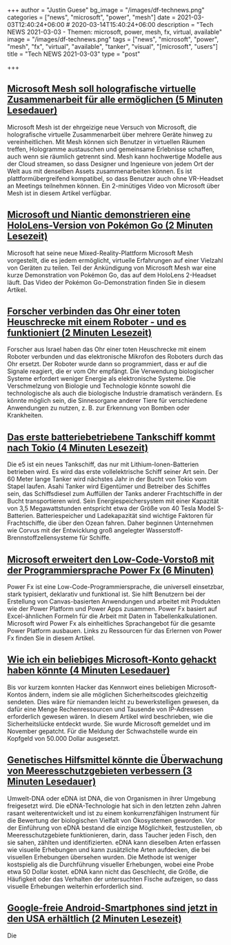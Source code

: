 +++
author = "Justin Guese"
bg_image = "/images/df-technews.png"
categories = ["news", "microsoft", "power", "mesh"]
date = 2021-03-03T12:40:24+06:00 # 2020-03-14T15:40:24+06:00
description = "Tech NEWS 2021-03-03 - Themen: microsoft, power, mesh, fx, virtual, available"
image = "/images/df-technews.png"
tags = ["news", "microsoft", "power", "mesh", "fx", "virtual", "available", "tanker", "visual", "[microsoft", "users"]
title = "Tech NEWS 2021-03-03"
type = "post"

+++

## [Microsoft Mesh soll holografische virtuelle Zusammenarbeit für alle ermöglichen (5 Minuten Lesedauer)](https://www.engadget.com/microsoft-mesh-holograms-hololens-ar-vr-164001796.html)

 Microsoft Mesh ist der ehrgeizige neue Versuch von Microsoft, die holografische virtuelle Zusammenarbeit über mehrere Geräte hinweg zu vereinheitlichen. Mit Mesh können sich Benutzer in virtuellen Räumen treffen, Hologramme austauschen und gemeinsame Erlebnisse schaffen, auch wenn sie räumlich getrennt sind. Mesh kann hochwertige Modelle aus der Cloud streamen, so dass Designer und Ingenieure von jedem Ort der Welt aus mit denselben Assets zusammenarbeiten können. Es ist plattformübergreifend kompatibel, so dass Benutzer auch ohne VR-Headset an Meetings teilnehmen können. Ein 2-minütiges Video von Microsoft über Mesh ist in diesem Artikel verfügbar.

## [Microsoft und Niantic demonstrieren eine HoloLens-Version von Pokémon Go (2 Minuten Lesezeit)](https://www.theverge.com/2021/3/2/22309466/pokemon-go-hololens-prototype-microsoft-ignite-niantic)

 Microsoft hat seine neue Mixed-Reality-Plattform Microsoft Mesh vorgestellt, die es jedem ermöglicht, virtuelle Erfahrungen auf einer Vielzahl von Geräten zu teilen. Teil der Ankündigung von Microsoft Mesh war eine kurze Demonstration von Pokémon Go, das auf dem HoloLens 2-Headset läuft. Das Video der Pokémon Go-Demonstration finden Sie in diesem Artikel.

## [Forscher verbinden das Ohr einer toten Heuschrecke mit einem Roboter - und es funktioniert (2 Minuten Lesezeit)](https://interestingengineering.com/researchers-linked-dead-locusts-ear-to-robot-and-it-works)

 Forscher aus Israel haben das Ohr einer toten Heuschrecke mit einem Roboter verbunden und das elektronische Mikrofon des Roboters durch das Ohr ersetzt. Der Roboter wurde dann so programmiert, dass er auf die Signale reagiert, die er vom Ohr empfängt. Die Verwendung biologischer Systeme erfordert weniger Energie als elektronische Systeme. Die Verschmelzung von Biologie und Technologie könnte sowohl die technologische als auch die biologische Industrie dramatisch verändern. Es könnte möglich sein, die Sinnesorgane anderer Tiere für verschiedene Anwendungen zu nutzen, z. B. zur Erkennung von Bomben oder Krankheiten.

## [Das erste batteriebetriebene Tankschiff kommt nach Tokio (4 Minuten Lesezeit)](https://spectrum.ieee.org/energywise/energy/batteries-storage/first-battery-powered-tanker-coming-to-tokyo)

 Die e5 ist ein neues Tankschiff, das nur mit Lithium-Ionen-Batterien betrieben wird. Es wird das erste vollelektrische Schiff seiner Art sein. Der 60 Meter lange Tanker wird nächstes Jahr in der Bucht von Tokio vom Stapel laufen. Asahi Tanker wird Eigentümer und Betreiber des Schiffes sein, das Schiffsdiesel zum Auffüllen der Tanks anderer Frachtschiffe in der Bucht transportieren wird. Sein Energiespeichersystem mit einer Kapazität von 3,5 Megawattstunden entspricht etwa der Größe von 40 Tesla Model S-Batterien. Batteriespeicher und Ladekapazität sind wichtige Faktoren für Frachtschiffe, die über den Ozean fahren. Daher beginnen Unternehmen wie Corvus mit der Entwicklung groß angelegter Wasserstoff-Brennstoffzellensysteme für Schiffe.

## [Microsoft erweitert den Low-Code-Vorstoß mit der Programmiersprache Power Fx (6 Minuten)](https://visualstudiomagazine.com/articles/2021/03/02/power-fx.aspx)

 Power Fx ist eine Low-Code-Programmiersprache, die universell einsetzbar, stark typisiert, deklarativ und funktional ist. Sie hilft Benutzern bei der Erstellung von Canvas-basierten Anwendungen und arbeitet mit Produkten wie der Power Platform und Power Apps zusammen. Power Fx basiert auf Excel-ähnlichen Formeln für die Arbeit mit Daten in Tabellenkalkulationen. Microsoft wird Power Fx als einheitliches Sprachangebot für die gesamte Power Platform ausbauen. Links zu Ressourcen für das Erlernen von Power Fx finden Sie in diesem Artikel.

## [Wie ich ein beliebiges Microsoft-Konto gehackt haben könnte (4 Minuten Lesedauer)](https://thezerohack.com/how-i-might-have-hacked-any-microsoft-account)

 Bis vor kurzem konnten Hacker das Kennwort eines beliebigen Microsoft-Kontos ändern, indem sie alle möglichen Sicherheitscodes gleichzeitig sendeten. Dies wäre für niemanden leicht zu bewerkstelligen gewesen, da dafür eine Menge Rechenressourcen und Tausende von IP-Adressen erforderlich gewesen wären. In diesem Artikel wird beschrieben, wie die Sicherheitslücke entdeckt wurde. Sie wurde Microsoft gemeldet und im November gepatcht. Für die Meldung der Schwachstelle wurde ein Kopfgeld von 50.000 Dollar ausgesetzt.

## [Genetisches Hilfsmittel könnte die Überwachung von Meeresschutzgebieten verbessern (3 Minuten Lesedauer)](https://phys.org/news/2021-02-genetic-tool-marine-areas.html)

 Umwelt-DNA oder eDNA ist DNA, die von Organismen in ihrer Umgebung freigesetzt wird. Die eDNA-Technologie hat sich in den letzten zehn Jahren rasant weiterentwickelt und ist zu einem konkurrenzfähigen Instrument für die Bewertung der biologischen Vielfalt von Ökosystemen geworden. Vor der Einführung von eDNA bestand die einzige Möglichkeit, festzustellen, ob Meeresschutzgebiete funktionieren, darin, dass Taucher jeden Fisch, den sie sahen, zählten und identifizierten. eDNA kann dieselben Arten erfassen wie visuelle Erhebungen und kann zusätzliche Arten aufdecken, die bei visuellen Erhebungen übersehen wurden. Die Methode ist weniger kostspielig als die Durchführung visueller Erhebungen, wobei eine Probe etwa 50 Dollar kostet. eDNA kann nicht das Geschlecht, die Größe, die Häufigkeit oder das Verhalten der untersuchten Fische aufzeigen, so dass visuelle Erhebungen weiterhin erforderlich sind.

## [Google-freie Android-Smartphones sind jetzt in den USA erhältlich (2 Minuten Lesezeit)](https://www.pcmag.com/news/google-free-android-smartphones-are-now-available-in-the-us)

 Die 

